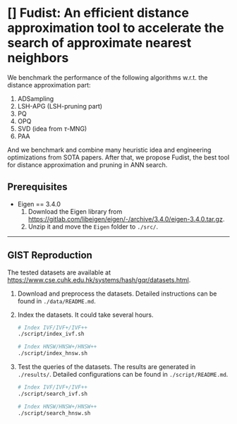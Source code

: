 # [] Fudist: An efficient distance approximation tool to accelerate the search of approximate nearest neighbors

We benchmark the performance of the following algorithms w.r.t. the distance approximation part:
1. ADSampling
2. LSH-APG (LSH-pruning part)
3. PQ
4. OPQ
5. SVD (idea from $\tau$-MNG)
6. PAA

And we benchmark and combine many heuristic idea and engineering optimizations from SOTA papers.
After that, we propose Fudist, the best tool for distance approximation and pruning in ANN search.


## Prerequisites

* Eigen == 3.4.0
    1. Download the Eigen library from https://gitlab.com/libeigen/eigen/-/archive/3.4.0/eigen-3.4.0.tar.gz.
    2. Unzip it and move the `Eigen` folder to `./src/`.
    

---
## GIST Reproduction

The tested datasets are available at https://www.cse.cuhk.edu.hk/systems/hash/gqr/datasets.html. 

1. Download and preprocess the datasets. Detailed instructions can be found in `./data/README.md`.

2. Index the datasets. It could take several hours. 
    ```sh
    # Index IVF/IVF+/IVF++
    ./script/index_ivf.sh

    # Index HNSW/HNSW+/HNSW++
    ./script/index_hnsw.sh
    ```
3. Test the queries of the datasets. The results are generated in `./results/`. Detailed configurations can be found in `./script/README.md`.
    ```sh
    # Index IVF/IVF+/IVF++
    ./script/search_ivf.sh

    # Index HNSW/HNSW+/HNSW++
    ./script/search_hnsw.sh
    ```
